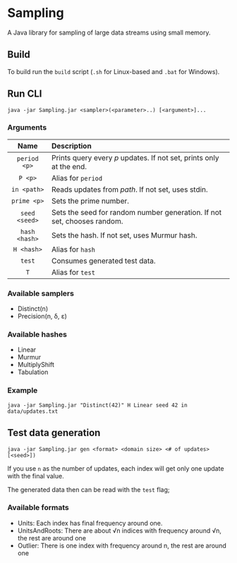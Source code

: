 # Sampling

A Java library for sampling of large data streams using small memory.

## Build

To build run the `build` script (`.sh` for Linux-based and `.bat` for Windows).

## Run CLI

```
java -jar Sampling.jar <sampler>(<parameter>..) [<argument>]...
```

### Arguments

|      Name     | Description                                                             |
| :-----------: | :---------------------------------------------------------------------- |
|  `period <p>` | Prints query every *p* updates. If not set, prints only at the end.     |
|    `P <p>`    | Alias for `period`                                                      |
|  `in <path>`  | Reads updates from *path*. If not set, uses stdin.                      |
|  `prime <p>`  | Sets the prime number.                                                  |
| `seed <seed>` | Sets the seed for random number generation. If not set, chooses random. |
| `hash <hash>` | Sets the hash. If not set, uses Murmur hash.                            |
|   `H <hash>`  | Alias for `hash`                                                        |
|     `test`    | Consumes generated test data.                                           |
|      `T`      | Alias for `test`                                                        |

### Available samplers

- Distinct(n)
- Precision(n, δ, ε)

### Available hashes

- Linear
- Murmur
- MultiplyShift
- Tabulation

### Example

```
java -jar Sampling.jar "Distinct(42)" H Linear seed 42 in  data/updates.txt
```

## Test data generation

```
java -jar Sampling.jar gen <format> <domain size> <# of updates> [<seed>])
```

If you use `n` as the number of updates, each index will get only one update with the final value.

The generated data then can be read with the `test` flag;

### Available formats

- Units: Each index has final frequency around one.
- UnitsAndRoots: There are about √n indices with frequency around √n, the rest are around one
- Outlier: There is one index with frequency around n, the rest are around one